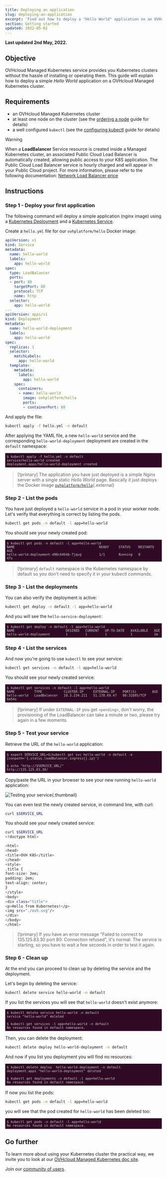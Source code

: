 ```yaml
---
title: Deploying an application
slug: deploying-an-application
excerpt: 'Find out how to deploy a "Hello World" application on an OVHcloud Managed Kubernetes cluster'
section: Getting started
updated: 2022-05-02
---
```


<style>
 pre {
     font-size: 14px;
 }
 pre.console {
   background-color: #300A24;
   color: #ccc;
   font-family: monospace;
   padding: 5px;
   margin-bottom: 5px;
 }
 pre.console code {
   border: solid 0px transparent;
   font-family: monospace !important;
   font-size: 0.75em;
   color: #ccc;
 }
 .small {
     font-size: 0.75em;
 }
</style>

**Last updated 2nd May, 2022.**

## Objective

OVHcloud Managed Kubernetes service provides you Kubernetes clusters without the hassle of installing or operating them. This guide will explain how to deploy a simple *Hello World* application on a OVHcloud Managed Kubernetes cluster.

## Requirements

- an OVHcloud Managed Kubernetes cluster
- at least one node on the cluster (see the [ordering a node](../managing-nodes/) guide for details) 
- a well configured  `kubectl` (see the [configuring kubectl](../configuring-kubectl/) guide for details) 

> [!warning]
> When a __LoadBalancer__ Service resource is created inside a Managed Kubernetes cluster, an associated Public Cloud Load Balancer is automatically created, allowing public access to your K8S application.
> The Public Cloud Load Balancer service is hourly charged and will appear in your Public Cloud project. For more information, please refer to the following documentation: [Network Load Balancer price](https://www.ovhcloud.com/en-ca/public-cloud/prices/#network)

## Instructions

### Step 1 - Deploy your first application

The following command will deploy a simple application (nginx image) using a [Kubernetes Deployment](https://kubernetes.io/docs/concepts/workloads/controllers/deployment/) and a [Kubernetes Service](https://kubernetes.io/docs/concepts/services-networking/service/).

Create a `hello.yml` file for our `ovhplatform/hello` Docker image:

```yaml
apiVersion: v1
kind: Service
metadata:
  name: hello-world
  labels:
    app: hello-world
spec:
  type: LoadBalancer
  ports:
  - port: 80
    targetPort: 80
    protocol: TCP
    name: http
  selector:
    app: hello-world
---
apiVersion: apps/v1
kind: Deployment
metadata:
  name: hello-world-deployment
  labels:
    app: hello-world
spec:
  replicas: 1
  selector:
    matchLabels:
      app: hello-world
  template:
    metadata:
      labels:
        app: hello-world
    spec:
      containers:
      - name: hello-world
        image: ovhplatform/hello
        ports:
        - containerPort: 80
```

And apply the file:

```bash
kubectl apply -f hello.yml -n default
```

After applying the YAML file, a new `hello-world` service and the corresponding `hello-world-deployment` deployment are created in the `default` namespace:

<pre class="console"><code>$ kubectl apply -f hello.yml -n default
service/hello-world created
deployment.apps/hello-world-deployment created
</code></pre>

> [!primary]
> The application you have just deployed is a simple Nginx server with a single static *Hello World* page. 
> Basically it just deploys the Docker image [`ovhplatform/hello`](https://hub.docker.com/r/ovhplatform/hello/){.external}

### Step 2 - List the pods

You have just deployed a `hello-world` service in a pod in your worker node. Let's verify that everything is correct by listing the pods.

```bash
kubectl get pods -n default -l app=hello-world
```

You should see your newly created pod:

<pre class="console"><code>$ kubectl get pods -n default -l app=hello-world
NAME                                           READY     STATUS    RESTARTS   AGE
hello-world-deployment-d98c6464b-7jqvg         1/1       Running   0          47s
</code></pre>

> [!primary]
> `default` namespace is the Kubernetes namespace by default so you don't need to specify it in your kubectl commands.

### Step 3 - List the deployments

You can also verify the deployment is active:

```bash
kubectl get deploy -n default -l app=hello-world
```

And you will see the `hello-service-deployment`:

<pre class="console"><code>$ kubectl get deploy -n default -l app=hello-world
NAME                          DESIRED   CURRENT   UP-TO-DATE   AVAILABLE   AGE
hello-world-deployment        1         1         1            1           1m
</code></pre>

### Step 4 - List the services

And now you're going to use `kubectl` to see your service:

```bash
kubectl get services -n default -l app=hello-world
```

You should see your newly created service:

<pre class="console"><code>$ kubectl get services -n default -l app=hello-world
NAME          TYPE           CLUSTER-IP     EXTERNAL-IP    PORT(S)        AGE
hello-world   LoadBalancer   10.3.234.211   51.178.69.47   80:31885/TCP   6m54s
</code></pre>

> [!primary]
> If under `EXTERNAL-IP` you get `<pending>`, don't worry, the provisioning of the LoadBalancer can take a minute or two, please try again in a few moments.

### Step 5 - Test your service

Retrieve the URL of the `hello-world` application:

<pre class="console"><code>$ export SERVICE_URL=$(kubectl get svc hello-world -n default -o jsonpath='{.status.loadBalancer.ingress[].ip}')

$ echo "http://$SERVICE_URL/"
http://135.125.83.30/
</code></pre>

Copy/paste the URL in your browser to see your new running `hello-world` application:

![Testing your service](images/deploying_an_application-01.png){.thumbnail}


You can even test the newly created service, in command line, with curl:

```bash
curl $SERVICE_URL
```

You should see your newly created service:

```bash
curl $SERVICE_URL
<!doctype html>

<html>
<head>
<title>OVH K8S</title>
</head>
<style>
.title {
font-size: 3em;
padding: 2em;
text-align: center;
}
</style>
<body>
<div class="title">
<p>Hello from Kubernetes!</p>
<img src="./ovh.svg"/>
</div>
</body>
</html>
```

> [!primary]
> If you have an error message "Failed to connect to 135.125.83.30 port 80: Connection refused", it's normal. The service is starting, so you have to wait a few seconds in order to test it again.

### Step 6 - Clean up

At the end you can proceed to clean up by deleting the service and the deployment.

Let's begin by deleting the service:

```bash
kubectl delete service hello-world -n default
```

If you list the services you will see that `hello-world` doesn't exist anymore:

<pre class="console"><code>$ kubectl delete service hello-world -n default
service "hello-world" deleted

$ kubectl get services -l app=hello-world -n default
No resources found in default namespace.
</code></pre>

Then, you can delete the deployment:

```bash
kubectl delete deploy hello-world-deployment -n default
```

And now if you list you deployment you will find no resources:

<pre class="console"><code>$ kubectl delete deploy  hello-world-deployment -n default
deployment.apps "hello-world-deployment" deleted

$ kubectl get deployments -n default -l app=hello-world
No resources found in default namespace.
</code></pre>

If now you list the pods:

```bash
kubectl get pods -n default -l app=hello-world
```

you will see that the pod created for `hello-world` has been deleted too:

<pre class="console"><code>$ kubectl get pods -n default -l app=hello-world
No resources found in default namespace.
</code></pre>

## Go further

To learn more about using your Kubernetes cluster the practical way, we invite you to look at our [OVHcloud Managed Kubernetes doc site](../).

Join our [community of users](https://community.ovh.com/en/).
